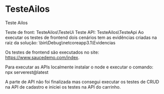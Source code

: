 # TesteAilos
Teste Ailos


Teste de front: TesteAilos\TesteUi
Teste API: TesteAilos\TesteApi
Ao executar os testes de frontend dois cenários tem as evidências criadas na raiz da solução: \bin\Debug\netcoreapp3.1\Evidencias


Os testes de frontend são executados no site: https://www.saucedemo.com/index.


Para executar as APIs localmente instalar o node e executar o comando: npx serverest@latest


A parte de API não foi finalizada mas consegui executar os testes de CRUD na API de cadastro e iniciei os testes na API do carrinho.
